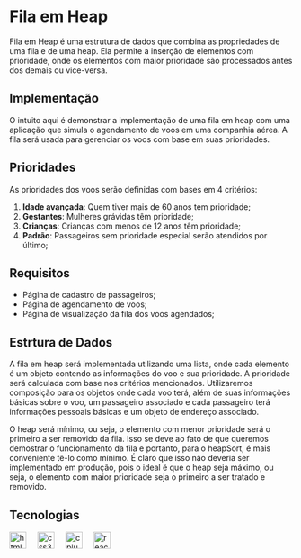 # Fila em Heap

Fila em Heap é uma estrutura de dados que combina as propriedades de uma fila e de uma heap. Ela permite a inserção de elementos com prioridade, onde os elementos com maior prioridade são processados antes dos demais ou vice-versa.

## Implementação

O intuito aqui é demonstrar a implementação de uma fila em heap com uma aplicação que simula o agendamento de voos em uma companhia aérea. A fila será usada para gerenciar os voos com base em suas prioridades.

## Prioridades

As prioridades dos voos serão definidas com bases em 4 critérios:

1. **Idade avançada**: Quem tiver mais de 60 anos tem prioridade;
2. **Gestantes**: Mulheres grávidas têm prioridade;
3. **Crianças**: Crianças com menos de 12 anos têm prioridade;
4. **Padrão**: Passageiros sem prioridade especial serão atendidos por último;

## Requisitos

- Página de cadastro de passageiros;
- Página de agendamento de voos;
- Página de visualização da fila dos voos agendados;

## Estrtura de Dados

A fila em heap será implementada utilizando uma lista, onde cada elemento é um objeto contendo as informações do voo e sua prioridade. A prioridade será calculada com base nos critérios mencionados. Utilizaremos composição para os objetos onde cada voo terá, além de suas informações básicas sobre o voo, um passageiro associado e cada passageiro terá informações pessoais básicas e um objeto de endereço associado.

O heap será mínimo, ou seja, o elemento com menor prioridade será o primeiro a ser removido da fila. Isso se deve ao fato de que queremos demostrar o funcionamento da fila e portanto, para o heapSort, é mais conveniente tê-lo como mínimo. É claro que isso não deveria ser implementado em produção, pois o ideal é que o heap seja máximo, ou seja, o elemento com maior prioridade seja o primeiro a ser tratado e removido.

## Tecnologias

<div>
    <img src="https://cdn.jsdelivr.net/gh/devicons/devicon/icons/html5/html5-original.svg" height="30" alt="html5 logo" style="height: 30px" />
    <img width="12" />
    <img src="https://cdn.jsdelivr.net/gh/devicons/devicon/icons/css3/css3-original.svg" height="30" alt="css3 logo" style="height: 30px" />
    <img width="12" />
    <img src="https://cdn.jsdelivr.net/gh/devicons/devicon/icons/typescript/typescript-original.svg" height="30" alt="cplusplus logo" style="height: 30px" />
    <img width="12" />
    <img src="https://cdn.jsdelivr.net/gh/devicons/devicon/icons/react/react-original.svg" height="30" alt="react logo" style="height: 30px" />
    <img width="12" />
</div>
